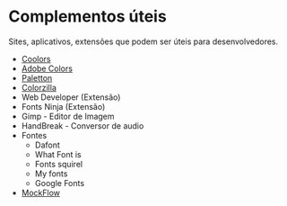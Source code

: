 # Complementos úteis
Sites, aplicativos, extensões que podem ser úteis para desenvolvedores.

* [Coolors](https://coolors.co/)
* [Adobe Colors](https://color.adobe.com/pt/)
* [Paletton](https://paletton.com/)
* [Colorzilla](https://www.colorzilla.com/)
* Web Developer (Extensão)
* Fonts Ninja (Extensão)
* Gimp - Editor de Imagem
* HandBreak - Conversor de audio
* Fontes
    - Dafont
    - What Font is
    - Fonts squirel
    - My fonts
    - Google Fonts
* [MockFlow](https://mockflow.com/)
